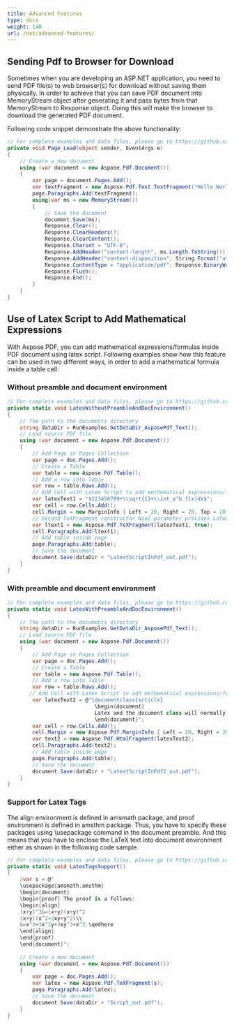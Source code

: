 ```yaml
---
title: Advanced Features
type: docs
weight: 140
url: /net/advanced-features/
---
```

<script type="application/ld+json">
{
    "@context": "https://schema.org",
    "@type": "TechArticle",
    "headline": "Advanced Features",
    "alternativeHeadline": "Streamlined PDF Handling and Mathematical Expression Support in C#",
    "abstract": "Discover the latest enhancement in Aspose.PDF for .NET that allows seamless sending of PDF documents to web browsers for direct download without the need for physical storage. This feature not only simplifies file delivery but also includes advanced capabilities to extract embedded files and incorporate complex mathematical expressions using LaTeX, making it an essential tool for developers working with PDF formats",
    "author": {
        "@type": "Person",
        "name": "Anastasiia Holub",
        "givenName": "Anastasiia",
        "familyName": "Holub",
        "url": "https://www.linkedin.com/in/anastasiia-holub-750430225/"
    },
    "genre": "pdf document generation",
    "wordcount": "386",
    "proficiencyLevel": "Beginner",
    "publisher": {
        "@type": "Organization",
        "name": "Aspose.PDF for .NET",
        "url": "https://products.aspose.com/pdf",
        "logo": "https://www.aspose.cloud/templates/aspose/img/products/pdf/aspose_pdf-for-net.svg",
        "alternateName": "Aspose",
        "sameAs": [
            "https://facebook.com/aspose.pdf/",
            "https://twitter.com/asposepdf",
            "https://www.youtube.com/channel/UCmV9sEg_QWYPi6BJJs7ELOg/featured",
            "https://www.linkedin.com/company/aspose",
            "https://stackoverflow.com/questions/tagged/aspose",
            "https://aspose.quora.com/",
            "https://aspose.github.io/"
        ],
        "contactPoint": [
            {
                "@type": "ContactPoint",
                "telephone": "+1 903 306 1676",
                "contactType": "sales",
                "areaServed": "US",
                "availableLanguage": "en"
            },
            {
                "@type": "ContactPoint",
                "telephone": "+44 141 628 8900",
                "contactType": "sales",
                "areaServed": "GB",
                "availableLanguage": "en"
            },
            {
                "@type": "ContactPoint",
                "telephone": "+61 2 8006 6987",
                "contactType": "sales",
                "areaServed": "AU",
                "availableLanguage": "en"
            }
        ]
    },
    "url": "/net/advanced-features/",
    "mainEntityOfPage": {
        "@type": "WebPage",
        "@id": "/net/advanced-features/"
    },
    "dateModified": "2024-11-25",
    "description": "Aspose.PDF can perform not only simple and easy tasks but also cope with more complex goals. Check the next section for advanced users and developers."
}
</script>

## Sending Pdf to Browser for Download

Sometimes when you are developing an ASP.NET application, you need to send PDF file(s) to web browser(s) for download without saving them physically. In order to achieve that you can save PDF document into MemoryStream object after generating it and pass bytes from that MemoryStream to Response object. Doing this will make the browser to download the generated PDF document.

Following code snippet demonstrate the above functionality:
```csharp
// For complete examples and data files, please go to https://github.com/aspose-pdf/Aspose.PDF-for-.NET
private void Page_Load(object sender, EventArgs e)
{
    // Create a new document
    using (var document = new Aspose.Pdf.Document())
    {
        var page = document.Pages.Add();
        var textFragment = new Aspose.Pdf.Text.TextFragment("Hello World");
        page.Paragraphs.Add(textFragment);
        using(var ms = new MemoryStream())
        {
            // Save the document
            document.Save(ms);
            Response.Clear();
            Response.ClearHeaders();
            Response.ClearContent();
            Response.Charset = "UTF-8";
            Response.AddHeader("content-length", ms.Length.ToString());
            Response.AddHeader("content-disposition", String.Format("attachment;filename=TestDocument.pdf", "FileName"));
            Response.ContentType = "application/pdf"; Response.BinaryWrite(ms.ToArray());
            Response.Flush();
            Response.End();
        }
    }
}  
```

## Use of Latex Script to Add Mathematical Expressions

With Aspose.PDF, you can add mathematical expressions/formulas inside PDF document using latex script. Following examples show how this feature can be used in two different ways, in order to add a mathematical formula inside a table cell:

### Without preamble and document environment

```csharp
// For complete examples and data files, please go to https://github.com/aspose-pdf/Aspose.PDF-for-.NET      
private static void LatexWithoutPreambleAndDocEnvironment()
{
    // The path to the documents directory
    string dataDir = RunExamples.GetDataDir_AsposePdf_Text();
    // Load source PDF file
    using (var document = new Aspose.Pdf.Document())
    {
        // Add Page in Pages Collection
        var page = doc.Pages.Add();
        // Create a Table
        var table = new Aspose.Pdf.Table();
        // Add a row into Table
        var row = table.Rows.Add();
        // Add Cell with Latex Script to add methematical expressions/formulae
        var latexText1 = "$123456789+\\sqrt{1}+\\int_a^b f(x)dx$";
        var cell = row.Cells.Add();
        cell.Margin = new MarginInfo { Left = 20, Right = 20, Top = 20, Bottom = 20 };
        // Second TeXFragment constructor bool parameter provides LaTeX paragraph indents elimination
        var ltext1 = new Aspose.Pdf.TeXFragment(latexText1, true);
        cell.Paragraphs.Add(ltext1);
        // Add table inside page
        page.Paragraphs.Add(table);
        // Save the document
        document.Save(dataDir + "LatextScriptInPdf_out.pdf");
    }
}
```

### With preamble and document environment

```csharp
// For complete examples and data files, please go to https://github.com/aspose-pdf/Aspose.PDF-for-.NET
private static void LatexWithPreambleAndDocEnvironment()
{
    // The path to the documents directory
    string dataDir = RunExamples.GetDataDir_AsposePdf_Text();
    // Load source PDF file
    using (var document = new Aspose.Pdf.Document())
    {
        // Add Page in Pages Collection
        var page = doc.Pages.Add();
        // Create a Table
        var table = new Aspose.Pdf.Table();
        // Add a row into Table
        var row = table.Rows.Add();
       // Add Cell with Latex Script to add methematical expressions/formulae
        var latexText2 = @"\documentclass{article}
                            \begin{document}
                            Latex and the document class will normally take care of page layout issues for you. For submission to an academic publication, this entire topic will be out
                            \end{document}";
        var cell = row.Cells.Add();
        cell.Margin = new Aspose.Pdf.MarginInfo { Left = 20, Right = 20, Top = 20, Bottom = 20 };
        var text2 = new Aspose.Pdf.HtmlFragment(latexText2);
        cell.Paragraphs.Add(text2);
        // Add table inside page
        page.Paragraphs.Add(table);
        // Save the document
        document.Save(dataDir + "LatextScriptInPdf2_out.pdf");
    }
}
```

### Support for Latex Tags

The align environment is defined in amsmath package, and proof environment is defined in amsthm package. Thus, you have to specify these packages using \usepackage command in the document preamble. And this means that you have to enclose the LaTeX text into document environment either as shown in the following code sample.

```csharp
// For complete examples and data files, please go to https://github.com/aspose-pdf/Aspose.PDF-for-.NET
private static void LatexTagsSupport()
{
    /var s = @"
    \usepackage{amsmath,amsthm}
    \begin{document}
    \begin{proof} The proof is a follows: 
    \begin{align}
    (x+y)^3&=(x+y)(x+y)^2
    (x+y)(x^2+2xy+y^2)\\
    &=x^3+3x^2y+3xy^3+x^3.\qedhere
    \end{align}
    \end{proof}
    \end{document}";
    
    // Create a new document
    using (var document = new Aspose.Pdf.Document())
    {
        var page = doc.Pages.Add();
        var latex = new Aspose.Pdf.TeXFragment(s);
        page.Paragraphs.Add(latex);
        // Save the document
        document.Save(dataDir + "Script_out.pdf");
    }
}
```
